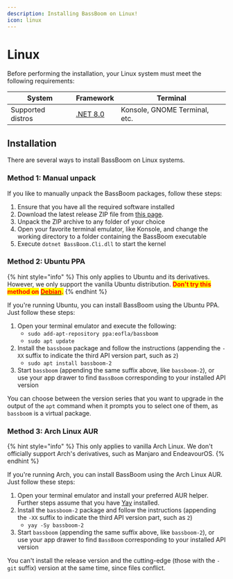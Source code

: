 ```yaml
---
description: Installing BassBoom on Linux!
icon: linux
---
```


# Linux

Before performing the installation, your Linux system must meet the following requirements:

| System            | Framework                                                          | Terminal                      |
| ----------------- | ------------------------------------------------------------------ | ----------------------------- |
| Supported distros | [.NET 8.0](https://dotnet.microsoft.com/en-us/download/dotnet/8.0) | Konsole, GNOME Terminal, etc. |

## Installation

There are several ways to install BassBoom on Linux systems.

### Method 1: Manual unpack

If you like to manually unpack the BassBoom packages, follow these steps:

1. Ensure that you have all the required software installed
2. Download the latest release ZIP file from [this page](https://github.com/Aptivi/BassBoom/releases).
3. Unpack the ZIP archive to any folder of your choice
4. Open your favorite terminal emulator, like Konsole, and change the working directory to a folder containing the BassBoom executable
5. Execute `dotnet BassBoom.Cli.dll` to start the kernel

### Method 2: Ubuntu PPA

{% hint style="info" %}
This only applies to Ubuntu and its derivatives. However, we only support the vanilla Ubuntu distribution. <mark style="color:red;">**Don't try this method on**</mark> [<mark style="color:red;">**Debian**</mark>](https://wiki.debian.org/DontBreakDebian#Don.27t_make_a_FrankenDebian)<mark style="color:red;">**.**</mark>
{% endhint %}

If you're running Ubuntu, you can install BassBoom using the Ubuntu PPA. Just follow these steps:

1. Open your terminal emulator and execute the following:
   * `sudo add-apt-repository ppa:eofla/bassboom`
   * `sudo apt update`
2. Install the `bassboom` package and follow the instructions (appending the `-XX` suffix to indicate the third API version part, such as `2`)
   * `sudo apt install bassboom-2`
3. Start `bassboom` (appending the same suffix above, like `bassboom-2`), or use your app drawer to find `BassBoom` corresponding to your installed API version

You can choose between the version series that you want to upgrade in the output of the `apt` command when it prompts you to select one of them, as `bassboom` is a virtual package.

### Method 3: Arch Linux AUR

{% hint style="info" %}
This only applies to vanilla Arch Linux. We don't officially support Arch's derivatives, such as Manjaro and EndeavourOS.
{% endhint %}

If you're running Arch, you can install BassBoom using the Arch Linux AUR. Just follow these steps:

1. Open your terminal emulator and install your preferred AUR helper. Further steps assume that you have [Yay](https://github.com/Jguer/yay) installed.
2. Install the `bassboom-2` package and follow the instructions (appending the `-XX` suffix to indicate the third API version part, such as `2`)
   * `yay -Sy bassboom-2`
3. Start `bassboom` (appending the same suffix above, like `bassboom-2`), or use your app drawer to find `BassBoom` corresponding to your installed API version

You can't install the release version and the cutting-edge (those with the `-git` suffix) version at the same time, since files conflict.
